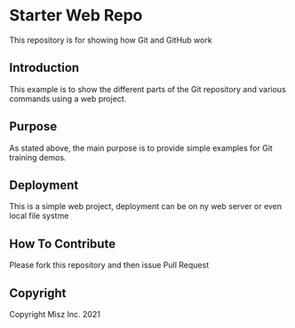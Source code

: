 # Starter Web Repo

This repository is for showing how Git and GitHub work

## Introduction

This example is to show the different parts of the Git repository and various commands using a web project.

## Purpose

As stated above, the main purpose is to provide simple examples for Git training demos.

## Deployment

This is a simple web project, deployment can be on ny web server or even local file systme

## How To Contribute

Please fork this repository and then issue Pull Request

## Copyright

Copyright Misz Inc. 2021